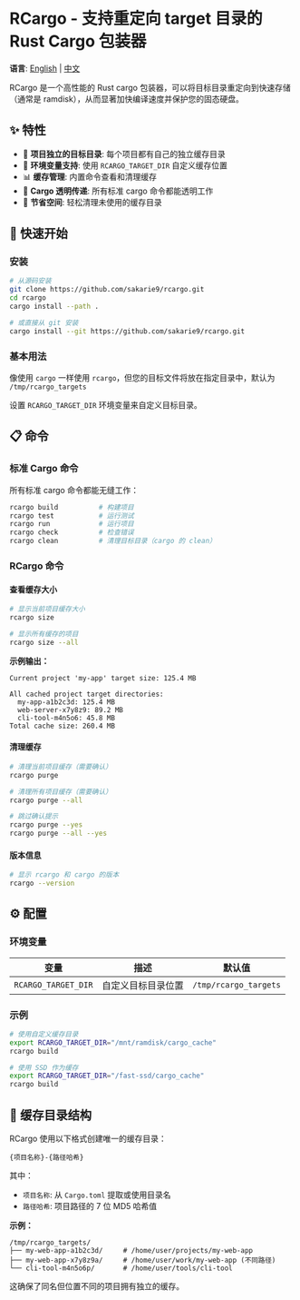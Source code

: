 # RCargo - 支持重定向 target 目录的 Rust Cargo 包装器

**语言**: [English](README.md) | [中文](README_cn.md)

RCargo 是一个高性能的 Rust cargo 包装器，可以将目标目录重定向到快速存储（通常是 ramdisk），从而显著加快编译速度并保护您的固态硬盘。

## ✨ 特性

- 🚀 **项目独立的目标目录**: 每个项目都有自己的独立缓存目录
- 🔧 **环境变量支持**: 使用 `RCARGO_TARGET_DIR` 自定义缓存位置
- 📊 **缓存管理**: 内置命令查看和清理缓存
- 🔄 **Cargo 透明传递**: 所有标准 cargo 命令都能透明工作
- 💾 **节省空间**: 轻松清理未使用的缓存目录

## 🚀 快速开始

### 安装

```bash
# 从源码安装
git clone https://github.com/sakarie9/rcargo.git
cd rcargo
cargo install --path .

# 或直接从 git 安装
cargo install --git https://github.com/sakarie9/rcargo.git
```

### 基本用法

像使用 `cargo` 一样使用 `rcargo`，但您的目标文件将放在指定目录中，默认为 `/tmp/rcargo_targets`

设置 `RCARGO_TARGET_DIR` 环境变量来自定义目标目录。

## 📋 命令

### 标准 Cargo 命令

所有标准 cargo 命令都能无缝工作：

```bash
rcargo build          # 构建项目
rcargo test           # 运行测试  
rcargo run            # 运行项目
rcargo check          # 检查错误
rcargo clean          # 清理目标目录（cargo 的 clean）
```

### RCargo 命令

#### 查看缓存大小

```bash
# 显示当前项目缓存大小
rcargo size

# 显示所有缓存的项目
rcargo size --all
```

**示例输出：**

```text
Current project 'my-app' target size: 125.4 MB
```

```text
All cached project target directories:
  my-app-a1b2c3d: 125.4 MB
  web-server-x7y8z9: 89.2 MB  
  cli-tool-m4n5o6: 45.8 MB
Total cache size: 260.4 MB
```

#### 清理缓存

```bash
# 清理当前项目缓存（需要确认）
rcargo purge

# 清理所有项目缓存（需要确认）
rcargo purge --all

# 跳过确认提示
rcargo purge --yes
rcargo purge --all --yes
```

#### 版本信息

```bash
# 显示 rcargo 和 cargo 的版本
rcargo --version
```

## ⚙️ 配置

### 环境变量

| 变量 | 描述 | 默认值 |
|------|------|--------|
| `RCARGO_TARGET_DIR` | 自定义目标目录位置 | `/tmp/rcargo_targets` |

### 示例

```bash
# 使用自定义缓存目录
export RCARGO_TARGET_DIR="/mnt/ramdisk/cargo_cache"
rcargo build

# 使用 SSD 作为缓存
export RCARGO_TARGET_DIR="/fast-ssd/cargo_cache" 
rcargo build
```

## 📁 缓存目录结构

RCargo 使用以下格式创建唯一的缓存目录：

```text
{项目名称}-{路径哈希}
```

其中：

- `项目名称`: 从 `Cargo.toml` 提取或使用目录名
- `路径哈希`: 项目路径的 7 位 MD5 哈希值

**示例：**

```text
/tmp/rcargo_targets/
├── my-web-app-a1b2c3d/     # /home/user/projects/my-web-app
├── my-web-app-x7y8z9a/     # /home/user/work/my-web-app (不同路径)
└── cli-tool-m4n5o6p/       # /home/user/tools/cli-tool
```

这确保了同名但位置不同的项目拥有独立的缓存。
